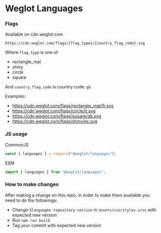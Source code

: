 # Weglot Languages

### Flags

Available on cdn.weglot.com

`https://cdn.weglot.com/flags/{flag_type}/{country_flag_code}.svg`

Where `flag_type` is one of
- rectangle_mat
- shiny
- circle
- square

And `country_flag_code` is country code: `gb`

Examples:

- https://cdn.weglot.com/flags/rectangle_mat/fr.svg
- https://cdn.weglot.com/flags/circle/it.svg
- https://cdn.weglot.com/flags/square/gb.svg
- https://cdn.weglot.com/flags/shiny/es.svg

### JS usage

CommonJS

```js
const { languages } = require("@weglot/languages");
```

ESM

```js
import { languages } from "@weglot/languages";
```

### How to make changes
After making a change on this repo, in order to make them available you need to do the followings:

- Change `$languages-repository-version` in `assets/css/styles.scss` with expected new version
- Run `npm run build`
- Tag your commit with expected new version 